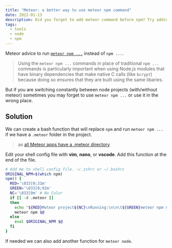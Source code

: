 ```yaml
---
title: "Meteor: a better way to use meteor npm command"
date: 2022-01-13
description: Did you forget to add meteor command before npm? Try adding a bash script that will make sure you always run it correctly.
tags:
  - tools
  - node
  - npm
---
```


Meteor advice to run [`meteor npm ...`](https://docs.meteor.com/commandline.html#meteornpm) instead of `npm ...`.

> Using the `meteor npm ...` commands in place of traditional `npm ...` commands is particularly important when using Node.js modules that have binary dependencies that make native C calls (like `bcrypt`) because doing so ensures that they are built using the same libaries.

But if you are switching constantly between node projects (with/without meteor) sometimes you may forget to use `meteor npm ...` or use it in the wrong place.

## Solution

We can create a bash function that will replace `npm` and run `meteor npm ...` if we have a `.meteor` folder in the project.

> as [all Meteor apps have a .meteor directory](https://zodern.me/posts/meteor-local-folder/)

Edit your shell config file with **vim**, **nano**, or **vscode**. Add this function at the end of the file.

```bash
# Add me to shell config file. ~/.zshrc or ~/.bashrc
ORIGINAL_NPM=$(which npm)
npm() {
  RED='\033[0;31m'
  GREEN='\033[0;92m'
  NC='\033[0m' # No Color
  if [[ -d .meteor ]]
  then
    echo "${RED}Meteor project${NC}\nRunning:\n\n\t${GREEN}meteor npm $@${NC}\n";
    meteor npm $@
  else
    eval $ORIGINAL_NPM $@
  fi
}
```

If needed we can also add another function for `meteor node`.
